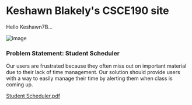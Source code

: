 # Keshawn Blakely's CSCE190 site
Hello Keshawn7B...

![image](https://user-images.githubusercontent.com/89408593/131426806-e6f97f51-9a1e-4f2e-8bcc-bbd4c554af18.png)

### **Problem Statement: Student Scheduler**

Our users are frustrated because they often miss out on important material
due to their lack of time management. Our solution should provide users
with a way to easily manage their time by alerting them when class is
coming up.

[Student Scheduler.pdf](https://github.com/Keshawn7B/Keshawn7B.github.io/files/7080419/Problem.Statement.pdf)

